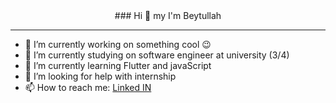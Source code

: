 <div align="center">### Hi 👋 my I'm Beytullah</div>


<hr/>

<!--
**beytullahTopuz/beytullahTopuz** is a ✨ _special_ ✨ repository because its `README.md` (this file) appears on your GitHub profile.

Here are some ideas to get you started:
-->

- 🔭 I’m currently working on something cool 😉
- 🔭 I’m currently studying on software engineer at university (3/4) 
- 🌱 I’m currently learning Flutter and javaScript
- 🤔 I’m looking for help with internship
- 📫 How to reach me: <a href="https://www.linkedin.com/in/beytullah-topuz-523b7b182/">Linked IN</a>





  

